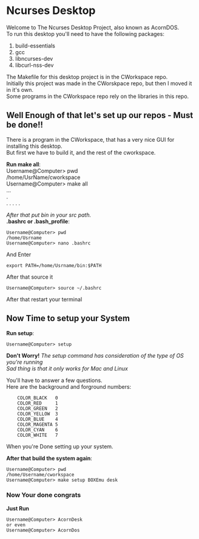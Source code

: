 # Ncurses Desktop
Welcome to The Ncurses Desktop Project, also known as AcornDOS.    
To run this desktop you'll need to have the following packages:    

1. build-essentials
2. gcc
3. libncurses-dev
4. libcurl-nss-dev

The Makefile for this desktop project is in the CWorkspace repo.   
Initially this project was made in the CWorskpace repo, but then I moved it in it's own.    
Some programs in the CWorkspace repo rely on the libraries in this repo.    

## Well Enough of that let's set up our repos - Must be done!!
There is a program in the CWorkspace, that has a very nice GUI for installing this desktop.    
But first we have to build it, and the rest of the cworkspace.    

**Run make all**:    
	Username@Computer> pwd    
	/home/UsrName/cworkspace    
	Username@Computer> make all    
	...    
	.    
	.
	.
	.
	.
	.    


_After that put bin in your src path._    
**.bashrc or .bash_profile**:    

	Username@Computer> pwd    
	/home/Usrname    
	Username@Computer> nano .bashrc    

And Enter    

	export PATH=/home/Usrname/bin:$PATH    

After that source it    
    
	Username@Computer> source ~/.bashrc   

After that restart your terminal    

## Now Time to setup your System
**Run setup**:    

	Username@Computer> setup    

**Don't Worry!** _The setup command has consideration of the type of OS you're running    
Sad thing is that it only works for Mac and Linux_    
    
You'll have to answer a few questions.   
Here are the background and forground numbers:    

        COLOR_BLACK   0    
        COLOR_RED     1    
        COLOR_GREEN   2    
        COLOR_YELLOW  3    
        COLOR_BLUE    4    
        COLOR_MAGENTA 5    
        COLOR_CYAN    6    
        COLOR_WHITE   7    
When you're Done setting up your system.    

**After that build the system again**:    

	Username@Computer> pwd    
	/home/Username/cworkspace    
	Username@Computer> make setup BOXEmu desk   

### Now Your done congrats
**Just Run**

	Username@Computer> AcornDesk    
	or even    
	Username@Computer> AcornDos    
	
